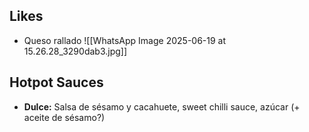 
## Likes

- Queso rallado
![[WhatsApp Image 2025-06-19 at 15.26.28_3290dab3.jpg]]
## Hotpot Sauces

- **Dulce:** Salsa de sésamo y cacahuete, sweet chilli sauce, azúcar (+ aceite de sésamo?)